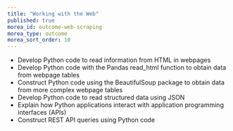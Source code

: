 ```yaml
---
title: "Working with the Web"
published: true
morea_id: outcome-web-scraping
morea_type: outcome
morea_sort_order: 10
---
```

 - Develop Python code to read information from HTML in webpages
 - Develop Python code with the Pandas read_html function to obtain data from webpage tables
 - Construct Python code using the BeautifulSoup package to obtain data from more complex webpage tables
 - Develop Python code to read structured data using JSON
 - Explain how Python applications interact with application programming interfaces (APIs)
 - Construct REST API queries using Python code